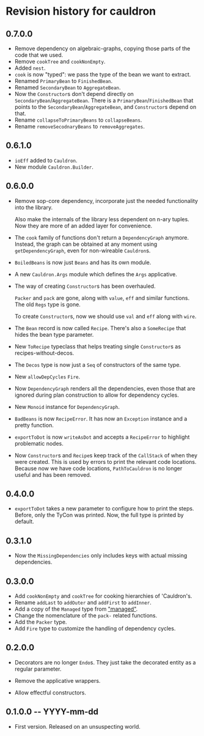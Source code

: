 # Revision history for cauldron

## 0.7.0.0

* Remove dependency on algebraic-graphs, copying those parts of the code that we used.
* Remove `cookTree` and `cookNonEmpty`. 
* Added `nest`.
* `cook` is now "typed": we pass the type of the bean we want to extract.
* Renamed `PrimaryBean` to `FinishedBean`.
* Renamed `SecondaryBean` to `AggregateBean`.
* Now the `Constructor`s don't depend directly on `SecondaryBean`/`AggregateBean`.
  There is a `PrimaryBean`/`FinishedBean` that points to the `SecondaryBean`/`AggregateBean`,
  and `Constructor`s depend on that.
* Rename `collapseToPrimaryBeans` to `collapseBeans`.
* Rename `removeSecodnaryBeans` to `removeAggregates`.

## 0.6.1.0

* `ioEff` added to `Cauldron`.
* New module `Cauldron.Builder`.

## 0.6.0.0

* Remove sop-core dependency, incorporate just the needed functionality into the library.

  Also make the internals of the library less dependent on n-ary tuples. Now
  they are more of an added layer for convenience.

* The `cook` family of functions don't return a `DependencyGraph` anymore. Instead, the 
  graph can be obtained at any moment using `getDependencyGraph`, even for non-wireable `Cauldron`s.

* `BoiledBeans` is now just `Beans` and has its own module.

* A new `Cauldron.Args` module which defines the `Args` applicative.

* The way of creating `Constructor`s has been overhauled.

  `Packer` and `pack` are gone, along with `value`, `eff` and similar functions. The old `Regs` type is gone.

  To create `Constructor`s, now we should use `val` and `eff` along with `wire`.

* The `Bean` record is now called `Recipe`. There's also a `SomeRecipe` that hides the bean type parameter.
 
* New `ToRecipe` typeclass that helps treating single `Constructor`s as recipes-without-decos.

* The `Decos` type is now just a `Seq` of constructors of the same type.

* New `allowDepCycles` `Fire`.

* Now `DependencyGraph` renders all the dependencies, even those that are ignored during plan construction to allow for dependency cycles.

* New `Monoid` instance for `DependencyGraph`.

* `BadBeans` is now `RecipeError`. It has now an `Exception` instance and a pretty function.

* `exportToDot` is now `writeAsDot` and accepts a `RecipeError` to highlight problematic nodes.

* Now `Constructor`s and `Recipe`s keep track of the `CallStack` of when they were created. This is used
  by errors to print the relevant code locations.
  Because now we have code locations, `PathToCauldron` is no longer useful and has been removed.

## 0.4.0.0

* `exportToDot` takes a new parameter to configure how to print the steps. Before, only the TyCon was printed. Now, the full type is printed by default.

## 0.3.1.0 

* Now the `MissingDependencies` only includes keys with actual missing dependencies.

## 0.3.0.0 

* Add `cookNonEmpty` and `cookTree` for cooking hierarchies of 'Cauldron's.
* Rename `addLast` to `addOuter` and `addFirst` to `addInner`.
* Add a copy of the `Managed` type from ["managed"](https://hackage.haskell.org/package/managed).
* Change the nomenclature of the `pack-` related functions.
* Add the `Packer` type.
* Add `Fire` type to customize the handling of dependency cycles.

## 0.2.0.0 

* Decorators are no longer `Endo`s. They just take the decorated entity as a 
  regular parameter.

* Remove the applicative wrappers.

* Allow effectful constructors.

## 0.1.0.0 -- YYYY-mm-dd

* First version. Released on an unsuspecting world.
